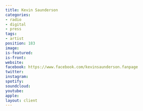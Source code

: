 ```yaml
---
title: Kevin Saunderson
categories:
- radio
- digital
- press
tags:
- artist
position: 183
image: 
is-featured: 
is-front: 
website: 
facebook: https://www.facebook.com/kevinsaunderson.fanpage
twitter: 
instagram: 
spotify: 
soundcloud: 
youtube: 
apple: 
layout: client
---
```


